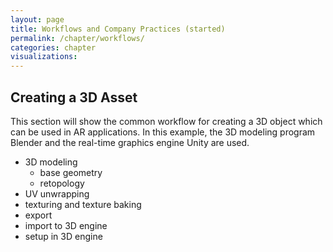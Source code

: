 ```yaml
---
layout: page
title: Workflows and Company Practices (started)
permalink: /chapter/workflows/
categories: chapter
visualizations:
---
```


## Creating a 3D Asset

This section will show the common workflow for creating a 3D object which can be used in AR applications.
In this example, the 3D modeling program Blender and the real-time graphics engine Unity are used.

- 3D modeling
  - base geometry
  - retopology
- UV unwrapping
- texturing and texture baking
- export
- import to 3D engine
- setup in 3D engine
